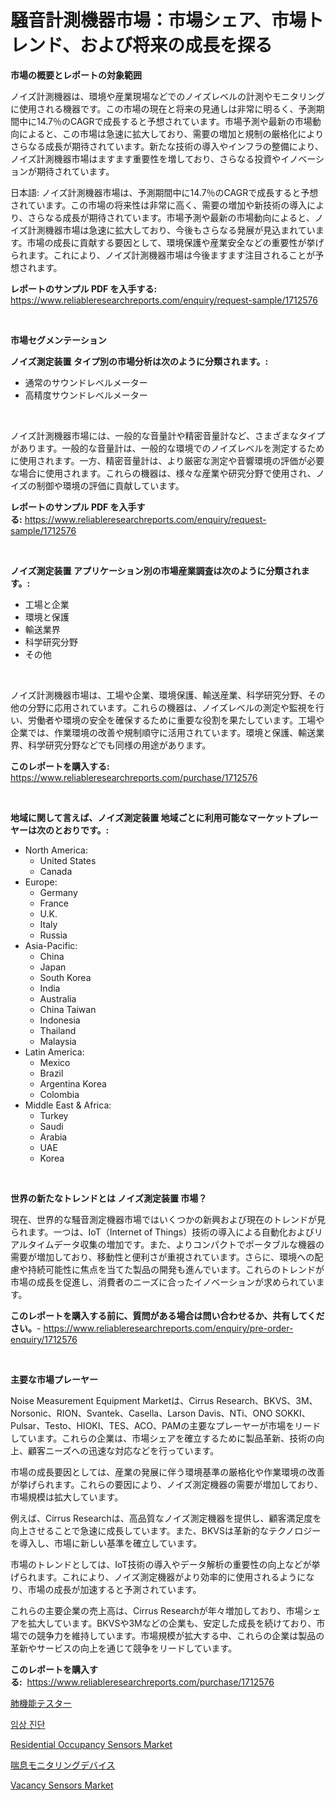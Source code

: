 <p><h1>騒音計測機器市場：市場シェア、市場トレンド、および将来の成長を探る</h1></p><p><strong>市場の概要とレポートの対象範囲</strong></p>
<p><p>ノイズ計測機器は、環境や産業現場などでのノイズレベルの計測やモニタリングに使用される機器です。この市場の現在と将来の見通しは非常に明るく、予測期間中に14.7％のCAGRで成長すると予想されています。市場予測や最新の市場動向によると、この市場は急速に拡大しており、需要の増加と規制の厳格化によりさらなる成長が期待されています。新たな技術の導入やインフラの整備により、ノイズ計測機器市場はますます重要性を増しており、さらなる投資やイノベーションが期待されています。</p><p>日本語: ノイズ計測機器市場は、予測期間中に14.7％のCAGRで成長すると予想されています。この市場の将来性は非常に高く、需要の増加や新技術の導入により、さらなる成長が期待されています。市場予測や最新の市場動向によると、ノイズ計測機器市場は急速に拡大しており、今後もさらなる発展が見込まれています。市場の成長に貢献する要因として、環境保護や産業安全などの重要性が挙げられます。これにより、ノイズ計測機器市場は今後ますます注目されることが予想されます。</p></p>
<p><strong>レポートのサンプル PDF を入手する:</strong> <a href="https://www.reliableresearchreports.com/enquiry/request-sample/1712576">https://www.reliableresearchreports.com/enquiry/request-sample/1712576</a></p>
<p>&nbsp;</p>
<p><strong>市場セグメンテーション</strong></p>
<p><strong>ノイズ測定装置 タイプ別の市場分析は次のように分類されます。:</strong></p>
<p><ul><li>通常のサウンドレベルメーター</li><li>高精度サウンドレベルメーター</li></ul></p>
<p>&nbsp;</p>
<p><p>ノイズ計測機器市場には、一般的な音量計や精密音量計など、さまざまなタイプがあります。一般的な音量計は、一般的な環境でのノイズレベルを測定するために使用されます。一方、精密音量計は、より厳密な測定や音響環境の評価が必要な場合に使用されます。これらの機器は、様々な産業や研究分野で使用され、ノイズの制御や環境の評価に貢献しています。</p></p>
<p><strong>レポートのサンプル PDF を入手する:</strong>&nbsp;<a href="https://www.reliableresearchreports.com/enquiry/request-sample/1712576">https://www.reliableresearchreports.com/enquiry/request-sample/1712576</a></p>
<p>&nbsp;</p>
<p><strong> ノイズ測定装置 アプリケーション別の市場産業調査は次のように分類されます。:</strong></p>
<p><ul><li>工場と企業</li><li>環境と保護</li><li>輸送業界</li><li>科学研究分野</li><li>その他</li></ul></p>
<p>&nbsp;</p>
<p><p>ノイズ計測機器市場は、工場や企業、環境保護、輸送産業、科学研究分野、その他の分野に応用されています。これらの機器は、ノイズレベルの測定や監視を行い、労働者や環境の安全を確保するために重要な役割を果たしています。工場や企業では、作業環境の改善や規制順守に活用されています。環境と保護、輸送業界、科学研究分野などでも同様の用途があります。</p></p>
<p><strong>このレポートを購入する:</strong>&nbsp; <a href="https://www.reliableresearchreports.com/purchase/1712576">https://www.reliableresearchreports.com/purchase/1712576</a></p>
<p>&nbsp;</p>
<p><strong>地域に関して言えば、ノイズ測定装置 地域ごとに利用可能なマーケットプレーヤーは次のとおりです。:</strong></p>
<p><ul>
    <li>
        North America:
        <ul>
            <li>United States</li>
            <li>Canada</li>
        </ul>
    </li>
    <li>
        Europe:
        <ul>
            <li>Germany</li>
            <li>France</li>
            <li>U.K.</li>
            <li>Italy</li>
            <li>Russia</li>
        </ul>
    </li>
    <li>
        Asia-Pacific:
        <ul>
            <li>China</li>
            <li>Japan</li>
            <li>South Korea</li>
            <li>India</li>
            <li>Australia</li>
            <li>China Taiwan</li>
            <li>Indonesia</li>
            <li>Thailand</li>
            <li>Malaysia</li>
        </ul>
    </li>
    <li>
        Latin America:
        <ul>
            <li>Mexico</li>
            <li>Brazil</li>
            <li>Argentina Korea</li>
            <li>Colombia</li>
        </ul>
    </li>
    <li>
        Middle East & Africa:
        <ul>
            <li>Turkey</li>
            <li>Saudi</li>
            <li>Arabia</li>
            <li>UAE</li>
            <li>Korea</li>
        </ul>
    </li>
    </ul></p>
<p>&nbsp;</p>
<p><strong>世界の新たなトレンドとは ノイズ測定装置 市場？</strong></p>
<p><p>現在、世界的な騒音測定機器市場ではいくつかの新興および現在のトレンドが見られます。一つは、IoT（Internet of Things）技術の導入による自動化およびリアルタイムデータ収集の増加です。また、よりコンパクトでポータブルな機器の需要が増加しており、移動性と便利さが重視されています。さらに、環境への配慮や持続可能性に焦点を当てた製品の開発も進んでいます。これらのトレンドが市場の成長を促進し、消費者のニーズに合ったイノベーションが求められています。</p></p>
<p><strong>このレポートを購入する前に、質問がある場合は問い合わせるか、共有してください。</strong>- <a href="https://www.reliableresearchreports.com/enquiry/pre-order-enquiry/1712576">https://www.reliableresearchreports.com/enquiry/pre-order-enquiry/1712576</a></p>
<p>&nbsp;</p>
<p><strong>主要な市場プレーヤー</strong></p>
<p><p>Noise Measurement Equipment Marketは、Cirrus Research、BKVS、3M、Norsonic、RION、Svantek、Casella、Larson Davis、NTi、ONO SOKKI、Pulsar、Testo、HIOKI、TES、ACO、PAMの主要なプレーヤーが市場をリードしています。これらの企業は、市場シェアを確立するために製品革新、技術の向上、顧客ニーズへの迅速な対応などを行っています。</p><p>市場の成長要因としては、産業の発展に伴う環境基準の厳格化や作業環境の改善が挙げられます。これらの要因により、ノイズ測定機器の需要が増加しており、市場規模は拡大しています。</p><p>例えば、Cirrus Researchは、高品質なノイズ測定機器を提供し、顧客満足度を向上させることで急速に成長しています。また、BKVSは革新的なテクノロジーを導入し、市場に新しい基準を確立しています。</p><p>市場のトレンドとしては、IoT技術の導入やデータ解析の重要性の向上などが挙げられます。これにより、ノイズ測定機器がより効率的に使用されるようになり、市場の成長が加速すると予測されています。</p><p>これらの主要企業の売上高は、Cirrus Researchが年々増加しており、市場シェアを拡大しています。BKVSや3Mなどの企業も、安定した成長を続けており、市場での競争力を維持しています。市場規模が拡大する中、これらの企業は製品の革新やサービスの向上を通じて競争をリードしています。</p></p>
<p><strong>このレポートを購入する:</strong>&nbsp;&nbsp;<a href="https://www.reliableresearchreports.com/purchase/1712576">https://www.reliableresearchreports.com/purchase/1712576</a></p>
<p><p><a href="https://github.com/ReganWisoky2023/Market-Research-Report-List-1/blob/main/214409811764.md">肺機能テスター</a></p><p><a href="https://github.com/darrellockm3ytan895656/Market-Research-Report-List-1/blob/main/103493510902.md">임상 진단</a></p><p><a href="https://github.com/angelajermaine/Market-Research-Report-List-2/blob/main/residential-occupancy-sensors-market.md">Residential Occupancy Sensors Market</a></p><p><a href="https://github.com/cbigkbh02719/Market-Research-Report-List-1/blob/main/252724311763.md">喘息モニタリングデバイス</a></p><p><a href="https://github.com/provorikovar/Market-Research-Report-List-3/blob/main/vacancy-sensors-market.md">Vacancy Sensors Market</a></p></p>